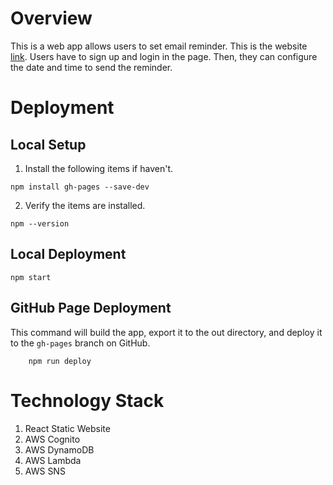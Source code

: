 # Overview

This is a web app allows users to set email reminder. This is the website [link](https://kqlau2.github.io/reminder-application/). Users have to sign up and login in the page. Then, they can configure the date and time to send the reminder.

# Deployment
## Local Setup
1. Install the following items if haven't.
```
npm install gh-pages --save-dev
```
2. Verify the items are installed.
```
npm --version
```

## Local Deployment
```
npm start
```

## GitHub Page Deployment
This command will build the app, export it to the out directory, and deploy it to the `gh-pages` branch on GitHub.
``` 
    npm run deploy
```

# Technology Stack
1. React Static Website
2. AWS Cognito
3. AWS DynamoDB
4. AWS Lambda
5. AWS SNS
